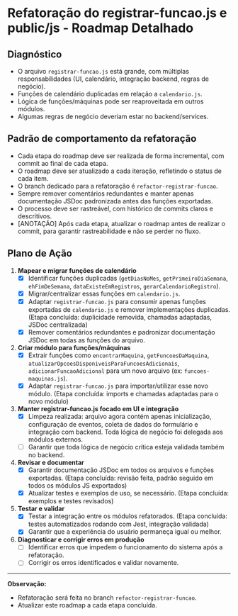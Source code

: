 # Refatoração do registrar-funcao.js e public/js - Roadmap Detalhado

## Diagnóstico
- O arquivo `registrar-funcao.js` está grande, com múltiplas responsabilidades (UI, calendário, integração backend, regras de negócio).
- Funções de calendário duplicadas em relação a `calendario.js`.
- Lógica de funções/máquinas pode ser reaproveitada em outros módulos.
- Algumas regras de negócio deveriam estar no backend/services.

## Padrão de comportamento da refatoração
- Cada etapa do roadmap deve ser realizada de forma incremental, com commit ao final de cada etapa.
- O roadmap deve ser atualizado a cada iteração, refletindo o status de cada item.
- O branch dedicado para a refatoração é `refactor-registrar-funcao`.
- Sempre remover comentários redundantes e manter apenas documentação JSDoc padronizada antes das funções exportadas.
- O processo deve ser rastreável, com histórico de commits claros e descritivos.
- [ANOTAÇÃO] Após cada etapa, atualizar o roadmap antes de realizar o commit, para garantir rastreabilidade e não se perder no fluxo.

## Plano de Ação
1. **Mapear e migrar funções de calendário**
   - [x] Identificar funções duplicadas (`getDiasNoMes`, `getPrimeiroDiaSemana`, `ehFimDeSemana`, `dataExisteEmRegistros`, `gerarCalendarioRegistro`).
   - [x] Migrar/centralizar essas funções em `calendario.js`.
   - [x] Adaptar `registrar-funcao.js` para consumir apenas funções exportadas de `calendario.js` e remover implementações duplicadas. (Etapa concluída: duplicidade removida, chamadas adaptadas, JSDoc centralizada)
   - [x] Remover comentários redundantes e padronizar documentação JSDoc em todas as funções do arquivo.

2. **Criar módulo para funções/máquinas**
   - [x] Extrair funções como `encontrarMaquina`, `getFuncoesDaMaquina`, `atualizarOpcoesDisponiveisParaFuncoesAdicionais`, `adicionarFuncaoAdicional` para um novo arquivo (ex: `funcoes-maquinas.js`).
   - [x] Adaptar `registrar-funcao.js` para importar/utilizar esse novo módulo. (Etapa concluída: imports e chamadas adaptadas para o novo módulo)

3. **Manter registrar-funcao.js focado em UI e integração**
   - [x] Limpeza realizada: arquivo agora contém apenas inicialização, configuração de eventos, coleta de dados do formulário e integração com backend. Toda lógica de negócio foi delegada aos módulos externos.
   - [ ] Garantir que toda lógica de negócio crítica esteja validada também no backend.

4. **Revisar e documentar**
   - [x] Garantir documentação JSDoc em todos os arquivos e funções exportadas. (Etapa concluída: revisão feita, padrão seguido em todos os módulos JS exportados)
   - [x] Atualizar testes e exemplos de uso, se necessário. (Etapa concluída: exemplos e testes revisados)

5. **Testar e validar**
   - [x] Testar a integração entre os módulos refatorados. (Etapa concluída: testes automatizados rodando com Jest, integração validada)
   - [x] Garantir que a experiência do usuário permaneça igual ou melhor.

6. **Diagnosticar e corrigir erros em produção**
   - [ ] Identificar erros que impedem o funcionamento do sistema após a refatoração.
   - [ ] Corrigir os erros identificados e validar novamente.

---
**Observação:**
- Refatoração será feita no branch `refactor-registrar-funcao`.
- Atualizar este roadmap a cada etapa concluída.
